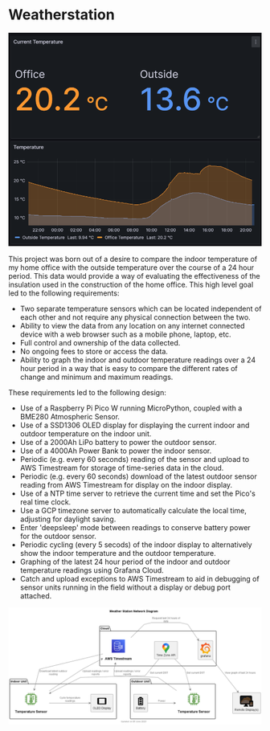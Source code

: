 # Weatherstation

![Temperature comparison in Grafana](images/grafana-temperature-display.png "Temperature comparison in Grafana")

This project was born out of a desire to compare the indoor temperature of my home office with the outside temperature over the course of a 24 hour period. This data would provide a way of evaluating the effectiveness of the insulation used in the construction of the home office. This high level goal led to the following requirements:

  * Two separate temperature sensors which can be located independent of each other and not require any physical connection between the two.
  * Ability to view the data from any location on any internet connected device with a web browser such as a mobile phone, laptop, etc.
  * Full control and ownership of the data collected.
  * No ongoing fees to store or access the data.
  * Ability to graph the indoor and outdoor temperature readings over a 24 hour period in a way that is easy to compare the different rates of change and minimum and maximum readings.

These requirements led to the following design:

  * Use of a Raspberry Pi Pico W running MicroPython, coupled with a BME280 Atmospheric Sensor.
  * Use of a SSD1306 OLED display for displaying the current indoor and outdoor temperature on the indoor unit.
  * Use of a 2000Ah LiPo battery to power the outdoor sensor.
  * Use of a 4000Ah Power Bank to power the indoor sensor.
  * Periodic (e.g. every 60 seconds) reading of the sensor and upload to AWS Timestream for storage of time-series data in the cloud.
  * Periodic (e.g. every 60 seconds) download of the latest outdoor sensor reading from AWS Timestream for display on the indoor display.
  * Use of a NTP time server to retrieve the current time and set the Pico's real time clock.
  * Use a GCP timezone server to automatically calculate the local time, adjusting for daylight saving.
  * Enter 'deepsleep' mode between readings to conserve battery power for the outdoor sensor.
  * Periodic cycling (every 5 secods) of the indoor display to alternatively show the indoor temperature and the outdoor temperature.
  * Graphing of the latest 24 hour period of the indoor and outdoor temperature readings using Grafana Cloud. 
  * Catch and upload exceptions to AWS Timestream to aid in debugging of sensor units running in the field without a display or debug port attached.

![Weather Station Network Diagram](images/network-diagram.png "Weather Station Network Diagram")
